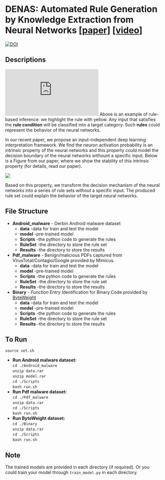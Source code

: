 # DENAS: Automated Rule Generation by Knowledge Extraction from Neural Networks [[paper]](https://github.com/pandao/editor.md "Heading link") [[video]](https://www.youtube.com/watch?v=RUvLVhY_jUc)

[![DOI](https://zenodo.org/badge/DOI/10.5281/zenodo.3898178.svg)](https://doi.org/10.5281/zenodo.3898178)

## Descriptions
![](https://github.com/SeekingDream/denas_fse2020/blob/master/figure/binary_example.pdf)
Above is an example of rule-based inference: we highlight the rule with yellow. Any input that satisfies the **rule condition** will be classified into a target category. Such **rules** could represent the behavior of the neural networks.  

In our recent paper, we propose an input-independent deep learning interpretation framework. We find the neuron activation probability is an intrinsic property of the neural networks and this property could model the decision boundary of the neural networks withount a specific input. Below is a Figure from our paper, where we show the stability of this intrinsic property (for details, read our paper).

![](https://github.com/DENAS-GLOBAL/DENAS/blob/master/Picture/Snipaste_2019-11-03_21-39-52.png)

Based on this property, we transform the decision mechanism of the neural networks into a series of rule sets without a specific input.
The produced rule set could explain the behavior of the target neural networks.




## File Structure
* **Android_malware** - Derbin Android malware dataset
    * **data** -data for train and test the model
    * **model** -pre-trained model
    * **Scripts** -the python code to generate the rules
    * **RuleSet** -the directory to  store the rule set
    * **Results** -the directory to store the results
* **Pdf_malware** - Benign/malicious PDFs captured from VirusTotal/Contagio/Google provided by Mimicus.
    * **data** -data for train and test the model
    * **model** -pre-trained model
    * **Scripts** -the python code to generate the rules
    * **RuleSet** -the directory to  store the rule set
    * **Results** -the directory to store the results
* **Binary** - *Function Entry* Identification for Binary Code provided by [ByteWeight ](http://security.ece.cmu.edu/byteweight/) 
    * **data** -data for train and test the model
    * **model** -pre-trained model
    * **Scripts** -the python code to generate the rules
    * **RuleSet** -the directory to  store the rule set
    * **Results** -the directory to store the results

## To Run
`source set.sh`
* **Run Android malware dataset:** \
`cd ./Android_malware`\
`unzip data.rar`\
`unzip model.rar`\
`cd ./Scripts`\
`bash run.sh`
* **Run Pdf malware dataset:** \
`cd ./Pdf_malware`\
`unzip data.rar`\
`cd ./Scripts`\
`bash run.sh`
* **Run ByteWeight dataset:** \
`cd ./Binary`\
`unzip data.rar`\
`cd ./Scripts`\
`bash run.sh`



## Note
The trained models are provided in each directory (if required). Or you could train your model through `train_model.py` in each directory.



